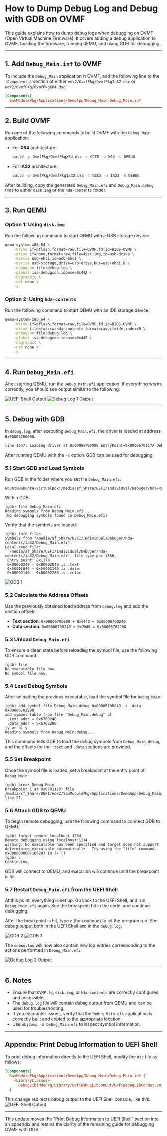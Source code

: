 # How to Dump Debug Log and Debug with GDB on OVMF

This guide explains how to dump debug logs when debugging on OVMF (Open Virtual Machine Firmware). It covers adding a debug application to OVMF, building the firmware, running QEMU, and using GDB for debugging.

---

## 1. Add `Debug_Main.inf` to OVMF

To include the `Debug_Main` application in OVMF, add the following line to the `[Components]` section of either `edk2/OvmfPkg/OvmfPkgIa32.dsc` or `edk2/OvmfPkg/OvmfPkgX64.dsc`:

```ini
[Components]
  SamModulePkg/Applications/DemoApp/Debug_Main/Debug_Main.inf
```

---

## 2. Build OVMF

Run one of the following commands to build OVMF with the `Debug_Main` application:

- For **X64** architecture:

  ```bash
  build -p OvmfPkg/OvmfPkgX64.dsc -t GCC5 -a X64 -b DEBUG
  ```

- For **IA32** architecture:

  ```bash
  build -p OvmfPkg/OvmfPkgIa32.dsc -t GCC5 -a IA32 -b DEBUG
  ```

After building, copy the generated `Debug_Main.efi` and `Debug_Main.debug` files to either `disk.img` or the `hda-contents` folder.

---

## 3. Run QEMU

### Option 1: Using `disk.img`

Run the following command to start QEMU with a USB storage device:

```bash
qemu-system-x86_64 \
    -drive if=pflash,format=raw,file=OVMF.fd,id=BIOS-OVMF \
    -drive if=none,format=raw,file=disk.img,id=usb-drive \
    -device usb-ehci,id=usb-ehci \
    -device usb-storage,drive=usb-drive,bus=usb-ehci.0 \
    -debugcon file:debug.log \
    -global isa-debugcon.iobase=0x402 \
    -nographic \
    -net none \
    -s
```

### Option 2: Using `hda-contents`

Run the following command to start QEMU with an IDE storage device:

```bash
qemu-system-x86_64 \
    -drive if=pflash,format=raw,file=OVMF.fd,id=BIOS-OVMF \
    -drive file=fat:rw:hda-contents,format=raw,if=ide,index=0 \
    -debugcon file:debug.log \
    -global isa-debugcon.iobase=0x402 \
    -nographic \
    -net none \
    -s
```

---

## 4. Run `Debug_Main.efi`

After starting QEMU, run the `Debug_Main.efi` application. If everything works correctly, you should see output similar to the following:

![UEFI Shell Output](Figure/UefiShell1.png)
![Debug Log 1 Output](Figure/DebugLog1.png)

---

## 5. Debug with GDB

In `debug.log`, after executing `Debug_Main.efi`, the driver is loaded at address `0x00006700000`:

```bash
line 1647: Loading driver at 0x00006700000 EntryPoint=0x0000670117A Debug_Main.efi
```

After running QEMU with the `-s` option, GDB can be used for debugging.

### **5.1 Start GDB and Load Symbols**

Run GDB in the folder where you set the `Debug_Main.efi`:

```bash
ubuntu@ubuntu-VirtualBox:/media/sf_Share/UEFI/Individual/Debuger/hda-contents/ia32$ gdb
```

Within GDB:

```gdb
(gdb) file Debug_Main.efi
Reading symbols from Debug_Main.efi...
(No debugging symbols found in Debug_Main.efi)
```

Verify that the symbols are loaded:

```gdb
(gdb) info files
Symbols from "/media/sf_Share/UEFI/Individual/Debuger/hda-contents/ia32/Debug_Main.efi".
Local exec file:
 `/media/sf_Share/UEFI/Individual/Debuger/hda-contents/ia32/Debug_Main.efi', file type pei-i386.
 Entry point: 0x117a
 0x00000240 - 0x00002040 is .text
 0x00002040 - 0x00002140 is .data
 0x00002140 - 0x00002280 is .reloc
```

![GDB 1](Figure/GDB1.png)

### **5.2 Calculate the Address Offsets**

Use the previously obtained load address from `debug.log` and add the section offsets:

- **Text section**: `0x00006700000 + 0x0240 = 0x00006700240`
- **Data section**: `0x00006700240 + 0x2040 = 0x00006702280`

### **5.3 Unload `Debug_Main.efi`**

To ensure a clean state before reloading the symbol file, use the following GDB command:

```gdb
(gdb) file
No executable file now.
No symbol file now.
```

### **5.4 Load Debug Symbols**

After unloading the previous executable, load the symbol file for `Debug_Main`:

```gdb
(gdb) add-symbol-file Debug_Main.debug 0x00006700240 -s .data 0x00006702280
add symbol table from file "Debug_Main.debug" at
 .text_addr = 0x6700240
 .data_addr = 0x6702280
(y or n) y
Reading symbols from Debug_Main.debug...
```

This command tells GDB to load the debug symbols from `Debug_Main.debug`, and the offsets for the `.text` and `.data` sections are provided.

### **5.5 Set Breakpoint**

Once the symbol file is loaded, set a breakpoint at the entry point of `Debug_Main`:

```gdb
(gdb) break Debug_Main
Breakpoint 1 at 0x6701120: file /media/sf_Share/UEFI/edk2/SamModulePkg/Applications/DemoApp/Debug_Main/Debug_Main.c, line 27.
```

### **5.6 Attach GDB to QEMU**

To begin remote debugging, use the following command to connect GDB to QEMU:

```gdb
(gdb) target remote localhost:1234
Remote debugging using localhost:1234
warning: No executable has been specified and target does not support
determining executable automatically.  Try using the "file" command.
0x0000000007166297 in ?? ()
(gdb) c
Continuing.
```

GDB will connect to QEMU, and execution will continue until the breakpoint is hit.

### **5.7 Restart `Debug_Main.efi` from the UEFI Shell**

At this point, everything is set up. Go back to the UEFI Shell, and run `Debug_Main.efi` again. See the breakpoint hit in the code, and continue debugging.

After the breakpoint is hit, type `c` (for continue) to let the program run. See debug output both in the UEFI Shell and in the `debug.log`.

![GDB 2](Figure/GDB2.png)
![GDB 3](Figure/GDB3.png)

The `debug.log` will now also contain new log entries corresponding to the actions performed in `Debug_Main.efi`:

![Debug Log 2 Output](Figure/DebugLog2.png)

---

## 6. Notes

- Ensure that `OVMF.fd`, `disk.img`, or `hda-contents` are correctly configured and accessible.
- The `debug.log` file will contain debug output from QEMU and can be used for troubleshooting.
- If you encounter issues, verify that the `Debug_Main.efi` application is correctly built and copied to the appropriate location.
- Use `objdump -x Debug_Main.efi` to inspect symbol information.

---

## Appendix: Print Debug Information to UEFI Shell

To print debug information directly to the UEFI Shell, modify the `dsc` file as follows:

```ini
[Components]
  SamModulePkg/Applications/DemoApp/Debug_Main/Debug_Main.inf {
    <LibraryClasses>
      DebugLib|MdePkg/Library/UefiDebugLibConOut/UefiDebugLibConOut.inf
  }
```

This change redirects debug output to the UEFI Shell console, like this:
![UEFI Shell Output](Figure/UefiShell2.png)

---

This update moves the "Print Debug Information to UEFI Shell" section into an appendix and retains the clarity of the remaining guide for debugging OVMF with GDB.
